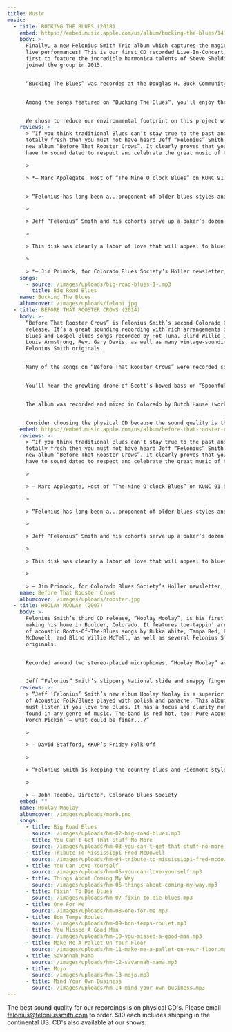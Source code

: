 ```yaml
---
title: Music
music:
  - title: BUCKING THE BLUES (2018)
    embed: https://embed.music.apple.com/us/album/bucking-the-blues/1417351829?app=music
    body: >-
      Finally, a new Felonius Smith Trio album which captures the magic of our
      live performances! This is our first CD recorded Live-In-Concert, and our
      first to feature the incredible harmonica talents of Steve Sheldon, who
      joined the group in 2015. 


      “Bucking The Blues” was recorded at the Douglas H. Buck Community Recreation Center in Littleton, Colorado on February 23, 2018. It was an evening which found the band in top form and the audience in high spirits. The album boasts 16 of our most requested songs, and captures a 75 minute concert on one disc! 


      Among the songs featured on “Bucking The Blues”, you'll enjoy the soulful vocals and nifty slide guitar work of Felonius Smith on the opening track, “Prodigal Son”; the dueling melodies of slide guitar and harmonica in a unique arrangement of “St. Louis Blues”. Four songs are propelled by the big toot of J. Scott Johnson's sousaphone, including “Down By The Riverside”, “Jealous Hearted Woman”, “Your Feet's Too Big” - and “Jelly Roll Baker” with the sousaphone laying down a mean rhumba beat! On “Spoonful”, the extended, improvised interplay between harmonica and baritone slide guitar is remarkable, as is the ominous growl of the upright bass played with a bow. Another treat is the vocal duet and funky tone of the 1930's National resonator mandolin on the jug band classic “Viola Lee Blues”; and finally a rip-roaring arrangement of the Blind Willie McTell standard “Statesboro Blues”. 


      We chose to reduce our environmental footprint on this project with a simple CD sleeve packaging. Click [HERE](https://feloniussmith.com/files/BuckLinerNotes2018.pdf) to view complete liner notes for all the details about the songs, instruments, plus art and production credits.
    reviews: >-
      > “If you think traditional Blues can’t stay true to the past and still be
      totally fresh then you must not have heard Jeff “Felonius” Smith and his
      new album “Before That Rooster Crows”. It clearly proves that you don’t
      have to sound dated to respect and celebrate the great music of the past.”

      >

      > *– Marc Applegate, Host of “The Nine O’clock Blues” on KUNC 91.5FM* 


      > “Felonius has long been a...proponent of older blues styles and his love of that music shines like a searchlight at a car lot on a cloudy night, with fluid slide and delicate finger picking.

      >

      > Jeff “Felonius” Smith and his cohorts serve up a baker’s dozen blues tunes in pre-WWII style, including six originals, and the emphasis is on fun....

      >

      > This disk was clearly a labor of love that will appeal to blues fans who enjoy unamplified music played on the porch or street corner...Count me in. ”

      >

      > *– Jim Primock, for Colorado Blues Society’s Holler newsletter, Oct.-Nov. 2014*
    songs:
      - source: /images/uploads/big-road-blues-1-.mp3
        title: Big Road Blues
    name: Bucking The Blues
    albumcover: /images/uploads/feloni.jpg
  - title: BEFORE THAT ROOSTER CROWS (2014)
    body: >-
      “Before That Rooster Crows” is Felonius Smith’s second Colorado CD
      release. It’s a great sounding recording with rich arrangements of Delta
      Blues and Gospel Blues songs recorded by Hot Tuna, Blind Willie Johnson,
      Louis Armstrong, Rev. Gary Davis, as well as many vintage-sounding
      Felonius Smith originals.


      Many of the songs on “Before That Rooster Crows” were recorded sounding exactly like the Felonius Smith Trio performing live, while some songs called for a larger acoustic-blues-band treatment - with help from some wonderful guest musicians. The recording features Felonius’ smooth bottleneck and lap-style National slide guitar work and lead vocals; Nic Clark’s amazing and expressive harmonica playing; and Scott Johnson’s warm and solid upright bass. Scott switches to sousaphone on two tracks, which invokes the vibe of a jug band or a New Orleans street band!


      You’ll hear the growling drone of Scott’s bowed bass on “Spoonful”; Felonius’ ripping lap steel and the infectious drums and sousaphone groove on “Delivery Man”; fabulous three-part vocal harmony on “Blind Willie Medley”; and in the “All New Dupree’s Diamond Blues”, Felonius completely reworks a Grateful Dead lyric story line into an original, reflective folk-blues ballad.


      The album was recorded and mixed in Colorado by Butch Hause (worked with Norman Blake, Peter Rowan) and mastered by multiple Grammy winner David Glasser.


      Consider choosing the physical CD because the sound quality is the best available, the artwork is so cool, and because it's in a Zero Carbon Footprint Package! That's 100% Green Forestry cardboard, all vegetable inks, 100% post-consumer recycled tray, and carbon offset credits for entire package, CD, and shipping to the artist!
    embed: https://embed.music.apple.com/us/album/before-that-rooster-crows/897714054?app=music
    reviews: >-
      > “If you think traditional Blues can’t stay true to the past and still be
      totally fresh then you must not have heard Jeff “Felonius” Smith and his
      new album “Before That Rooster Crows”. It clearly proves that you don’t
      have to sound dated to respect and celebrate the great music of the past.”

      >

      > — Marc Applegate, Host of “The Nine O’clock Blues” on KUNC 91.5FM

      >

      > “Felonius has long been a...proponent of older blues styles and his love of that music shines like a searchlight at a car lot on a cloudy night, with fluid slide and delicate finger picking.

      >

      > Jeff “Felonius” Smith and his cohorts serve up a baker’s dozen blues tunes in pre-WWII style, including six originals, and the emphasis is on fun....

      >

      > This disk was clearly a labor of love that will appeal to blues fans who enjoy unamplified music played on the porch or street corner...Count me in. ”

      >

      > — Jim Primock, for Colorado Blues Society’s Holler newsletter, Oct.-Nov. 2014
    name: Before That Rooster Crows
    albumcover: /images/uploads/rooster.jpg
  - title: HOOLAY MOOLAY (2007)
    body: >-
      Felonius Smith’s third CD release, “Hoolay Moolay”, is his first since
      making his home in Boulder, Colorado. It features toe-tappin’ arrangements
      of acoustic Roots-Of-The-Blues songs by Bukka White, Tampa Red, Fred
      McDowell, and Blind Willie McTell, as well as several Felonius Smith
      originals.


      Recorded around two stereo-placed microphones, “Hoolay Moolay” achieves the natural, honest sound of a vintage acoustic blues trio playing right in your living room! It was mixed by Butch Hause (Norman Blake, Peter Rowan) and mastered by two-time Grammy winner David Glasser.


      Jeff “Felonius” Smith’s slippery National slide and snappy finger picking guitar style transports one back some 80 years, relaxing on a river bank in southern Mississippi. Jeff Gagliardi’s soulful harmonica interplay with Felonius brings to mind the synchronous musical union of Sonny Terry and Brownie McGhee. Rounding out the trio is Scott Johnson, whose warm yet percussive approach to his upright bass provides the perfect backbeat for the group’s old-time, traditional sound.
    reviews: >-
      > “Jeff ‘Felonius’ Smith’s new album Hoolay Moolay is a superior recording
      of Acoustic Folk/Blues played with polish and panache. This album is a
      must listen if you love the Blues. It has a focus and clarity not often
      found in any genre of music. The band is red hot, too! Pure Acoustic Back
      Porch Pickin’ — what could be finer...?”

      >

      > — David Stafford, KKUP’s Friday Folk-Off

      >

      > “Felonius Smith is keeping the country blues and Piedmont style alive. Jeff ‘Felonius’ Smith is carrying the torch and doing it well! His clean picking style on his collection of National guitars immediately brings to mind Tampa Red and Blind Blake. The rock-steady upright bass is handled by Scott Johnson and the harmonica chores fall to Jeff Gagliardi (this CD is worth recommending just for his playing)! If you’re a fan of country blues done right, don’t wait, and go see these guys in the flesh.”

      >

      > — John Toebbe, Director, Colorado Blues Society
    embed: ""
    name: Hoolay Moolay
    albumcover: /images/uploads/morb.png
    songs:
      - title: Big Road Blues
        source: /images/uploads/hm-02-big-road-blues.mp3
      - title: You Can't Get That Stuff No More
        source: /images/uploads/hm-03-you-can-t-get-that-stuff-no-more.mp3
      - title: Tribute To Mississippi Fred McDowell
        source: /images/uploads/hm-04-tribute-to-mississippi-fred-mcdowell.mp3
      - title: You Can Love Yourself
        source: /images/uploads/hm-05-you-can-love-yourself.mp3
      - title: Things About Coming My Way
        source: /images/uploads/hm-06-things-about-coming-my-way.mp3
      - title: Fixin' To Die Blues
        source: /images/uploads/hm-07-fixin-to-die-blues.mp3
      - title: One For Me
        source: /images/uploads/hm-08-one-for-me.mp3
      - title: Bon Temps Roulet
        source: /images/uploads/hm-09-bon-temps-roulet.mp3
      - title: You Missed A Good Man
        source: /images/uploads/hm-10-you-missed-a-good-man.mp3
      - title: Make Me A Pallet On Your Floor
        source: /images/uploads/hm-11-make-me-a-pallet-on-your-floor.mp3
      - title: Savannah Mama
        source: /images/uploads/hm-12-savannah-mama.mp3
      - title: Mojo
        source: /images/uploads/hm-13-mojo.mp3
      - title: Mind Your Own Business
        source: /images/uploads/hm-14-mind-your-own-business.mp3
---
```

The best sound quality for our recordings is on physical CD's. Please email [felonius@feloniussmith.com](mailto:felonius@feloniussmith.com) to order. $10 each includes shipping in the continental US. CD's also available at our shows.